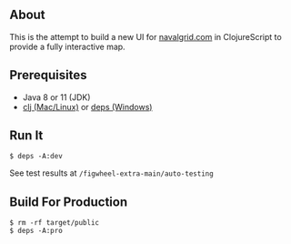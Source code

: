 ## About

This is the attempt to build a new UI for [navalgrid.com](http://www.navalgrid.com/) in ClojureScript to provide a fully interactive map.

## Prerequisites

- Java 8 or 11 (JDK)
- [clj (Mac/Linux)](https://clojure.org/guides/deps_and_cli) or [deps (Windows)](https://github.com/borkdude/deps.clj)

## Run It
```shell script
$ deps -A:dev
```
See test results at `/figwheel-extra-main/auto-testing`

## Build For Production
```shell script
$ rm -rf target/public
$ deps -A:pro
```
